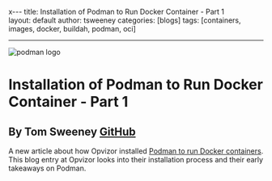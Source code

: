 x---
title: Installation of Podman to Run Docker Container - Part 1  
layout: default
author: tsweeney
categories: [blogs]
tags: [containers, images, docker, buildah, podman, oci]

---

![podman logo](../static/vectors/raw/podman.svg)

# Installation of Podman to Run Docker Container - Part 1

## By Tom Sweeney [GitHub](https://github.com/TomSweeneyRedhat)

A new article about how Opvizor installed [Podman to run Docker containers](https://www.opvizor.com/installation-of-podman-to-run-docker-container-part-1?sp_url=6k5w). This blog entry at Opvizor looks into their installation process and their early takeaways on Podman.
